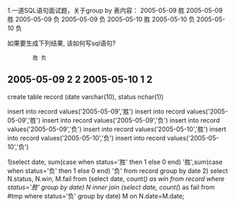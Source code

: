 1.一道SQL语句面试题，关于group by
表内容：
2005-05-09 胜
2005-05-09 胜
2005-05-09 负
2005-05-09 负
2005-05-10 胜
2005-05-10 负
2005-05-10 负

如果要生成下列结果, 该如何写sql语句?

            胜 负
2005-05-09 2 2
2005-05-10 1 2
------------------------------------------

create table record (date varchar(10),  status nchar(1))

insert into record values('2005-05-09','胜')
insert into record values('2005-05-09','胜')
insert into record values('2005-05-09','负')
insert into record values('2005-05-09','负')
insert into record values('2005-05-10','胜')
insert into record values('2005-05-10','负')
insert into record values('2005-05-10','负')

1)select date, sum(case when status='胜' then 1 else 0 end) '胜',sum(case when status='负' then 1 else 0 end) '负' from record group by date
2) select N.status, N.win, M.fail from 
(select date, count(*) as win from record where status='胜' group by date) N 
inner join
(select date, count(*) as fail from #tmp where status='负' group by date) M 
on N.date=M.date;


